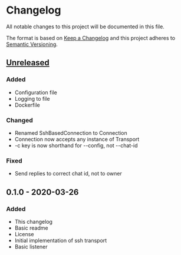 # Changelog
All notable changes to this project will be documented in this file.

The format is based on [Keep a Changelog](http://keepachangelog.com/en/1.0.0/)
and this project adheres to [Semantic Versioning](http://semver.org/spec/v2.0.0.html).

## [Unreleased]
### Added
- Configuration file
- Logging to file
- Dockerfile
### Changed
- Renamed SshBasedConnection to Connection
- Connection now accepts any instance of Transport
- -c key is now shorthand for --config, not --chat-id
### Fixed
- Send replies to correct chat id, not to owner

## 0.1.0 - 2020-03-26
### Added
- This changelog
- Basic readme
- License
- Initial implementation of ssh transport
- Basic listener

[Unreleased]: https://gitlab.com/personal-assistant-bot/infrastructure/stomp-over-ssh/compare/v0.1.0...master
